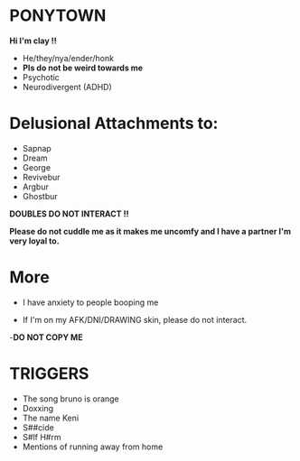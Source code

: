 # PONYTOWN 

**Hi I'm clay !!**

- He/they/nya/ender/honk
- **Pls do not be weird towards me**
- Psychotic
- Neurodivergent (ADHD)

# Delusional Attachments to:
- Sapnap
- Dream
- George
- Revivebur
- Argbur
- Ghostbur

**DOUBLES DO NOT INTERACT !!**

**Please do not cuddle me as it makes me uncomfy and I have a partner I'm very loyal to.**

# More
- I have anxiety to people booping me

- If I'm on my AFK/DNI/DRAWING skin, please do not interact.

-**DO NOT COPY ME**



# TRIGGERS
- The song bruno is orange
- Doxxing
- The name Keni
- S##cide
- S#lf H#rm
- Mentions of running away from home
